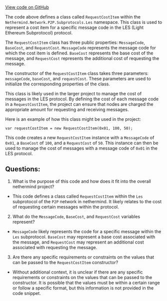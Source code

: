 [View code on GitHub](https://github.com/nethermindeth/nethermind/Nethermind.Network/P2P/Subprotocols/Les/RequestCost.cs)

The code above defines a class called `RequestCostItem` within the `Nethermind.Network.P2P.Subprotocols.Les` namespace. This class is used to represent a cost item for a specific message code in the LES (Light Ethereum Subprotocol) protocol. 

The `RequestCostItem` class has three public properties: `MessageCode`, `BaseCost`, and `RequestCost`. `MessageCode` represents the message code for which the cost item is defined. `BaseCost` represents the base cost of the message, and `RequestCost` represents the additional cost of requesting the message. 

The constructor of the `RequestCostItem` class takes three parameters: `messageCode`, `baseCost`, and `requestCost`. These parameters are used to initialize the corresponding properties of the class. 

This class is likely used in the larger project to manage the cost of messages in the LES protocol. By defining the cost of each message code in a `RequestCostItem`, the project can ensure that nodes are charged the appropriate amount for requesting and receiving messages. 

Here is an example of how this class might be used in the project:

```
var requestCostItem = new RequestCostItem(0x01, 100, 50);
```

This code creates a new `RequestCostItem` instance with a `MessageCode` of `0x01`, a `BaseCost` of `100`, and a `RequestCost` of `50`. This instance can then be used to manage the cost of messages with a message code of `0x01` in the LES protocol.
## Questions: 
 1. What is the purpose of this code and how does it fit into the overall nethermind project?
- This code defines a class called `RequestCostItem` within the `Les` subprotocol of the `P2P` network in nethermind. It likely relates to the cost of requesting certain messages within the protocol.

2. What do the `MessageCode`, `BaseCost`, and `RequestCost` variables represent?
- `MessageCode` likely represents the code for a specific message within the `Les` subprotocol. `BaseCost` may represent a base cost associated with the message, and `RequestCost` may represent an additional cost associated with requesting the message.

3. Are there any specific requirements or constraints on the values that can be passed to the `RequestCostItem` constructor?
- Without additional context, it is unclear if there are any specific requirements or constraints on the values that can be passed to the constructor. It is possible that the values must be within a certain range or follow a specific format, but this information is not provided in the code snippet.